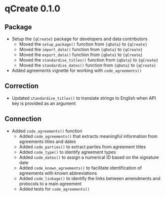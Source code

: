 # qCreate 0.1.0

## Package

* Setup the `{qCreate}`  package for developers and data contributors 
  * Moved the `setup_package()` function from `{qData}` to `{qCreate}`
  * Moved the `import_data()` function from `{qData}` to `{qCreate}`
  * Moved the `export_data()` function from `{qData}` to `{qCreate}`
  * Moved the `standardise_titles()` function from `{qData}` to `{qCreate}` 
  * Moved the `standardise_dates()` function from `{qData}` to `{qCreate}`
* Added agreements vignette for working with `code_agreements()`

## Correction

* Updated `standardise_titles()` to translate strings to English when API key is provided as an argument

## Connection

* Added `code_agreements()` function
  * Added `code_agreements()` that extracts meaningful information from agreements titles and dates
  * Added `code_parties()` to extract parties from agreement titles
  * Added `code_type()` to identify agreement types
  * Added `code_dates()` to assign a numerical ID based on the signature date
  * Added `code_known_agreements()` to facilitate identification of agreements with known abbreviations
  * Added `code_linkage()` to identify the links between amendments and protocols to a main agreement
  * Added tests for `code_agreements()` 
